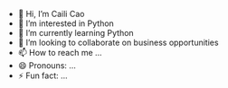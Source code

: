 - 👋 Hi, I’m Caili Cao
- 👀 I’m interested in Python
- 🌱 I’m currently learning Python
- 💞️ I’m looking to collaborate on business opportunities
- 📫 How to reach me ...
- 😄 Pronouns: ...
- ⚡ Fun fact: ...

<!---
caocaili/caocaili is a ✨ special ✨ repository because its `README.md` (this file) appears on your GitHub profile.
You can click the Preview link to take a look at your changes.
--->
